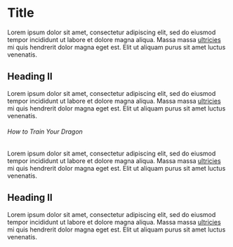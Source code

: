 # Title
Lorem ipsum dolor sit amet, consectetur adipiscing elit, sed do eiusmod tempor incididunt ut labore et dolore magna aliqua. Massa massa [ultricies](../) mi quis hendrerit dolor magna eget est. Elit ut aliquam purus sit amet luctus venenatis.

## Heading II
Lorem ipsum dolor sit amet, consectetur adipiscing elit, sed do eiusmod tempor incididunt ut labore et dolore magna aliqua. Massa massa [ultricies](../#how-to-train-your-dragon) mi quis hendrerit dolor magna eget est. Elit ut aliquam purus sit amet luctus venenatis.

###### How to Train Your Dragon
Lorem ipsum dolor sit amet, consectetur adipiscing elit, sed do eiusmod tempor incididunt ut labore et dolore magna aliqua. Massa massa [ultricies](./guide/) mi quis hendrerit dolor magna eget est. Elit ut aliquam purus sit amet luctus venenatis.

## Heading II
Lorem ipsum dolor sit amet, consectetur adipiscing elit, sed do eiusmod tempor incididunt ut labore et dolore magna aliqua. Massa massa [ultricies](./guide/#how-to-train-your-dragon) mi quis hendrerit dolor magna eget est. Elit ut aliquam purus sit amet luctus venenatis.